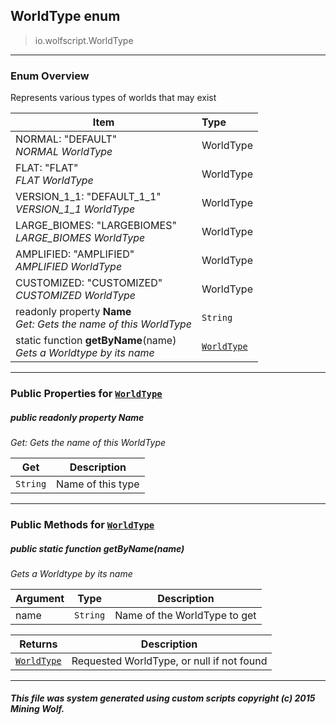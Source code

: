 ## WorldType __enum__

>io.wolfscript.WorldType

---

### Enum Overview

Represents various types of worlds that may exist

Item | Type   
--- | :--- 
NORMAL: "DEFAULT"<br> _NORMAL WorldType_ | WorldType
FLAT: "FLAT"<br> _FLAT WorldType_ | WorldType
VERSION_1_1: "DEFAULT_1_1"<br> _VERSION_1_1 WorldType_ | WorldType
LARGE_BIOMES: "LARGEBIOMES"<br> _LARGE_BIOMES WorldType_ | WorldType
AMPLIFIED: "AMPLIFIED"<br> _AMPLIFIED WorldType_ | WorldType
CUSTOMIZED: "CUSTOMIZED"<br> _CUSTOMIZED WorldType_ | WorldType
 readonly property __Name__ <br> _Get: Gets the name of this WorldType_ | `String`
static function __getByName__(name) <br> _Gets a Worldtype by its name_ | [`WorldType`](WorldType.md)



---


### Public Properties for [`WorldType`](WorldType.md)

##### <a id='name'></a>public  readonly property __Name__

_Get: Gets the name of this WorldType_

Get | Description
--- | --- 
`String` | Name of this type



---

### Public Methods for [`WorldType`](WorldType.md)

##### <a id='getbyname'></a>public static function __getByName__(name)

_Gets a Worldtype by its name_

Argument | Type | Description  
--- | --- | --- 
name | `String` | Name of the WorldType to get

Returns | Description
--- | --- 
[`WorldType`](WorldType.md) | Requested WorldType, or null if not found


---


##### This file was system generated using custom scripts copyright (c) 2015 Mining Wolf.
	

